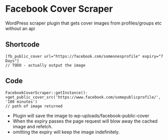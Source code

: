 # Facebook Cover Scraper
WordPress scraper plugin that gets cover images from profiles/groups etc without an api

## Shortcode

```
[fb_public_cover url="https://facebook.com/someonesprofile" expiry="7 Days"]
// TODO - actually output the image
```

## Code
```
FacebookCoverScraper::getInstance()->get_public_cover_src('https://www.facebook.com/somepublicprofile/', '180 minutes')
// path of image returned 
```

* Plugin will save the image to wp-uploads/facebook-public-cover
* When the expiry passes the page request will blow away the cached image and refetch. 
* omitting the expiry will keep the image indefinitely.


